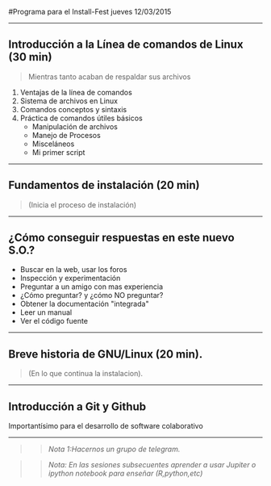 #Programa para el Install-Fest jueves 12/03/2015

***

## Introducción a la Línea de comandos de Linux (30 min)
> Mientras tanto acaban de respaldar sus archivos

1. Ventajas de la línea de comandos
2. Sistema de archivos en Linux
3. Comandos conceptos y sintaxis
4. Práctica de comandos útiles básicos
    * Manipulación de archivos
    * Manejo de Procesos
    * Misceláneos
    * Mi primer script

***

## Fundamentos de instalación (20 min)
>(Inicia el proceso de instalación)

***

## ¿Cómo conseguir respuestas en este nuevo S.O.?
   * Buscar en la web, usar los foros
   * Inspección y experimentación
   * Preguntar a un amigo con mas experiencia
   * ¿Cómo preguntar? y ¿cómo NO preguntar?
   * Obtener la documentación "integrada"
   * Leer un manual
   * Ver el código fuente

***

## Breve historia de GNU/Linux (20 min).
>(En lo que continua la instalacion).

***

## Introducción a Git y Github
Importantísimo para el desarrollo de software colaborativo
***
>>_Nota 1:Hacernos un grupo de telegram._

>>_Nota: En las sesiones subsecuentes aprender a usar Jupiter o ipython notebook para enseñar (R,python,etc)_
